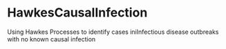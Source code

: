 # HawkesCausalInfection
Using Hawkes Processes to identify cases iniInfectious disease outbreaks with no known causal infection

